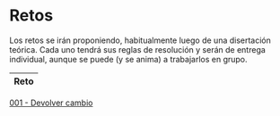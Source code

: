 # Retos

Los retos se irán proponiendo, habitualmente luego de una disertación teórica. Cada uno tendrá sus reglas de resolución y serán de entrega individual, aunque se puede (y se anima) a trabajarlos en grupo.

|Reto|
|-|
[001 - Devolver cambio](001-DevolverCambio/README.md)
